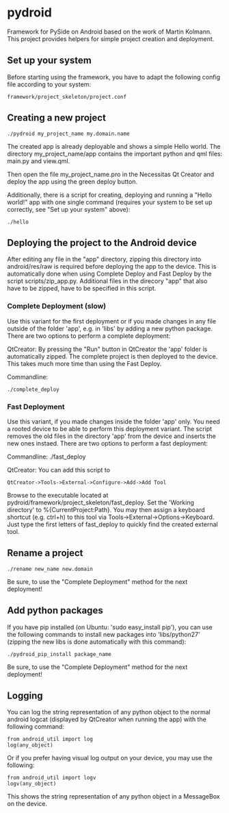 pydroid
=======

Framework for PySide on Android based on the work of Martin Kolmann.
This project provides helpers for simple project creation and deployment.


Set up your system
------------------
Before starting using the framework, you have to adapt the following config file according to your system:

    framework/project_skeleton/project.conf


Creating a new project
----------------------
    ./pydroid my_project_name my.domain.name

The created app is already deployable and shows a simple Hello world. The directory my_project_name/app contains the important python and qml files: main.py and view.qml.

Then open the file my_project_name.pro in the Necessitas Qt Creator and deploy the app using the green deploy button.

Additionally, there is a script for creating, deploying and running a "Hello world!" app with one single command (requires your system to be set up correctly, see "Set up your system" above):

    ./hello


Deploying the project to the Android device
-------------------------------------------
After editing any file in the "app" directory, zipping this directory into android/res/raw is required before deploying the app to the device. This is automatically done when using Complete Deploy and Fast Deploy by the script scripts/zip_app.py. Additional files in the direcory "app" that also have to be zipped, have to be specified in this script.


### Complete Deployment (slow)
Use this variant for the first deployment or if you made changes in any file outside of the folder 'app', e.g. in 'libs' by adding a new python package. There are two options to perform a complete deployment:

QtCreator:
By pressing the "Run" button in QtCreator the 'app' folder is automatically zipped. The complete project is then deployed to the device. This takes much more time than using the Fast Deploy.

Commandline:

    ./complete_deploy


### Fast Deployment
Use this variant, if you made changes inside the folder 'app' only. You need a rooted device to be able to perform this deployment variant.
The script removes the old files in the directory 'app' from the device and inserts the new ones instaed. There are two options to perform a fast deployment:

Commandline:
    ./fast_deploy

QtCreator:
You can add this script to

    QtCreator->Tools->External->Configure->Add->Add Tool

Browse to the executable located at pydroid/framework/project_skeleton/fast_deploy. Set the 'Working directory' to %{CurrentProject:Path}. You may then assign a keyboard shortcut (e.g. ctrl+h) to this tool via Tools->External->Options->Keyboard. Just type the first letters of fast_deploy to quickly find the created external tool.


Rename a project
----------------
    ./rename new_name new.domain
Be sure, to use the "Complete Deployment" method for the next deployment!


Add python packages
-------------------
If you have pip installed (on Ubuntu: 'sudo easy_install pip'), you can use the following commands to install new packages into 'libs/python27' (zipping the new libs is done automatically with this command):

    ./pydroid_pip_install package_name

Be sure, to use the "Complete Deployment" method for the next deployment!

Logging
-------
You can log the string representation of any python object to the normal android logcat (displayed by QtCreator when running the app) with the following command:

    from android_util import log
    log(any_object)

Or if you prefer having visual log output on your device, you may use the following:

    from android_util import logv
    logv(any_object)

This shows the string representation of any python object in a MessageBox on the device.
